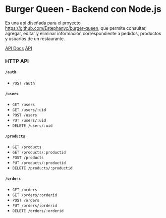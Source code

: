 # Burger Queen - Backend con Node.js

Es una api diseñada para el proyecto https://github.com/Estephanyc/burger-queen, que permite consultar, agregar, editar y eliminar información correspondiente a pedidos, productos y usuarios de un restaurante.

[API Docs](https://documenter.getpostman.com/view/1721181/RWgozeom)
[API](https://bq-node-ybxlkxbnpf.now.sh/)

### HTTP API

#### `/auth`

* `POST /auth`

#### `/users`

* `GET /users`
* `GET /users/:uid`
* `POST /users`
* `PUT /users/:uid`
* `DELETE /users/:uid`

#### `/products`

* `GET /products`
* `GET /products/:productid`
* `POST /products`
* `PUT /products/:productid`
* `DELETE /products/:productid`

#### `/orders`

* `GET /orders`
* `GET /orders/:orderid`
* `POST /orders`
* `PUT /orders/:orderid`
* `DELETE /orders/:orderid`
